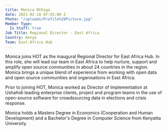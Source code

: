 ```yaml
---
title: Monica Nthiga
date: 2021-02-18 07:55:00 Z
Photo: "/uploads/Profile%20Picture.jpg"
Member Type:
  Is Staff: true
Job Title: Regional Director - East Africa
Country: Kenya
Team: East-Africa Hub
---
```


Monica joins HOT as the inaugural Regional Director for East Africa Hub. In this role, she will lead our team in East Africa to help nurture, support and amplify open source communities in about 24 countries in the region. Monica brings a unique blend of experience from working with open data and open source communities and organisations in East Africa. 

Prior to joining HOT, Monica worked as Director of Implementation at Ushahidi leading enterprise clients, project and program teams in the use of open-source software for crowdsourcing data in elections and crisis response. 

Monica holds a Masters Degree in Economics (Cooperation and Human Development) and a Bachelor's Degree in Computer Science from Kenyatta University. 